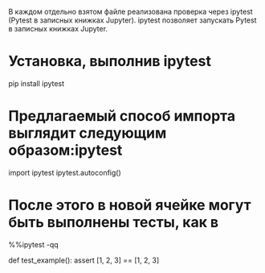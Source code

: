 В каждом отдельно взятом файле реализована проверка через ipytest (Pytest в записных книжках Jupyter). 
ipytest позволяет запускать Pytest в записных книжках Jupyter.

# Установка, выполнив ipytest
pip install ipytest

# Предлагаемый способ импорта выглядит следующим образом:ipytest
import ipytest
ipytest.autoconfig()

# После этого в новой ячейке могут быть выполнены тесты, как в
%%ipytest -qq

def test_example():
    assert [1, 2, 3] == [1, 2, 3]
